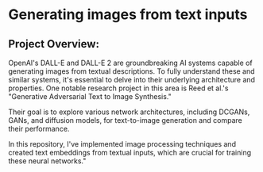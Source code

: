# Generating images from text inputs
## Project Overview:
OpenAI's DALL-E and DALL-E 2 are groundbreaking AI systems capable of generating images from textual descriptions. To fully understand these and similar systems, it's essential to delve into their underlying architecture and properties. One notable research project in this area is Reed et al.'s "Generative Adversarial Text to Image Synthesis."

Their goal is to explore various network architectures, including DCGANs, GANs, and diffusion models, for text-to-image generation and compare their performance.

In this repository, I've implemented image processing techniques and created text embeddings from textual inputs, which are crucial for training these neural networks."